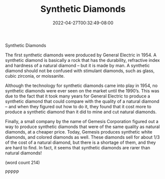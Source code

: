 ﻿---
title: "Synthetic Diamonds"
date: 2022-04-27T00:32:49-08:00
description: "Diamonds Tips for Web Success"
featured_image: "/images/Diamonds.jpg"
tags: ["Diamonds"]
---

Synthetic Diamonds

The first synthetic diamonds were produced 
by General Electric in 1954. A synthetic 
diamond is basically a rock that has the 
durability, refractive index and hardness of 
a natural diamond – but it is made by man. 
A synthetic diamond should not be 
confused with stimulant diamonds, such as 
glass, cubic zirconia, or moissanite. 

Although the technology for synthetic 
diamonds came into play in 1954, no 
synthetic diamonds were ever seen on the 
market until the 1990’s. This was due to the 
fact that it took many years for General 
Electric to produce a synthetic diamond that 
could compare with the quality of a natural 
diamond – and when they figured out how to 
do it, they found that it cost more to produce 
a synthetic diamond than it did to mine and 
cut natural diamonds.

Finally, a small company by the name of 
Gemesis Corporation figured out a way to 
produce synthetic diamonds that were of the 
same quality as natural diamonds, at a 
cheaper price. Today, Gemesis produces 
synthetic white diamonds, and colored 
diamonds as well. These diamonds sell for 
about 1/3 of the cost of a natural diamond, 
but there is a shortage of them, and they are 
hard to find. In fact, it seems that synthetic 
diamonds are rarer than natural diamonds!

(word count 214)

PPPPP

